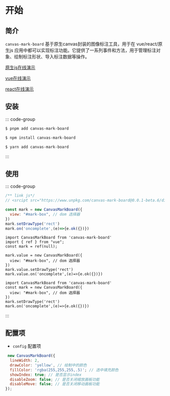 # 开始

## 简介
`canvas-mark-board` 基于原生canvas封装的图像标注工具，用于在 vue/react/原生js 应用中都可以实现标注功能。它提供了一系列事件和方法，用于管理标注对象、绘制标注形状、导入标注数据等操作。

[原生js在线演示](https://zhuguibiao.github.io/canvas-mark-board/js-demo/)

[vue在线演示](https://zhuguibiao.github.io/canvas-mark-board/vue-demo/)

[react在线演示](https://zhuguibiao.github.io/canvas-mark-board/react-demo/)

## 安装
::: code-group

```sh [pnpm]
$ pnpm add canvas-mark-board
```
```sh [npm]
$ npm install canvas-mark-board
```
```sh [yarn]
$ yarn add canvas-mark-board
```
:::


## 使用

::: code-group

```js  [js]
/** link js*/
// <srcipt src="https://www.unpkg.com/canvas-mark-board@0.0.1-beta.6/dist/index.umd.js"></srcipt>  

const mark = new CanvasMarkBoard({
  view: "#mark-box", // dom 选择器
})
mark.setDrawType('rect')
mark.on('oncomplete',(e)=>{e.ok({})})

```
```tsx  [vue]
import CanvasMarkBoard from 'canvas-mark-board'
import { ref } from "vue";
const mark = ref(null);

mark.value = new CanvasMarkBoard({
  view: "#mark-box", // dom 选择器
})
mark.value.setDrawType('rect')
mark.value.on('oncomplete',(e)=>{e.ok({})})

```

```tsx  [react]
import CanvasMarkBoard from 'canvas-mark-board'
const mark = new CanvasMarkBoard({
  view: "#mark-box", // dom 选择器
})
mark.setDrawType('rect')
mark.on('oncomplete',(e)=>{e.ok({})})
```
:::



## 配置项
- `config` 配置项
```javascript
 new CanvasMarkBoard({
  lineWidth: 2,
  drawColor: 'yellow', // 绘制中的颜色
  fillColor: 'rgba(255,255,255,.5)'; // 选中填充颜色
  showIndex: true; // 是否显示index
  disableZoom: false; // 是否关闭缩放画板功能
  disableMove: false; // 是否关闭移动画板功能
});
```
